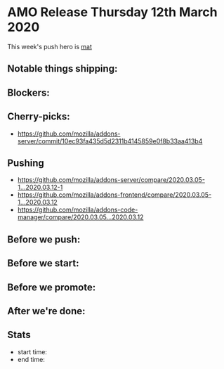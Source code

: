 # AMO Release Thursday 12th March 2020

This week's push hero is [mat](https://github.com/diox)

## Notable things shipping:

## Blockers:

## Cherry-picks:
- https://github.com/mozilla/addons-server/commit/10ec93fa435d5d2311b4145859e0f8b33aa413b4

## Pushing

- https://github.com/mozilla/addons-server/compare/2020.03.05-1...2020.03.12-1
- https://github.com/mozilla/addons-frontend/compare/2020.03.05-1...2020.03.12
- https://github.com/mozilla/addons-code-manager/compare/2020.03.05...2020.03.12

## Before we push:

## Before we start:

## Before we promote:

## After we're done:

## Stats

- start time:
- end time:
